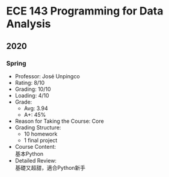 # ECE 143 Programming for Data Analysis
## 2020
### Spring
- Professor: José Unpingco
- Rating: 8/10
- Grading: 10/10
- Loading: 4/10
- Grade: 
  - Avg: 3.94
  - A+: 45%
- Reason for Taking the Course: Core
- Grading Structure:
  - 10 homework
  - 1 final project
- Course Content:  
基本Python
- Detailed Review:  
基礎又超甜，適合Python新手
